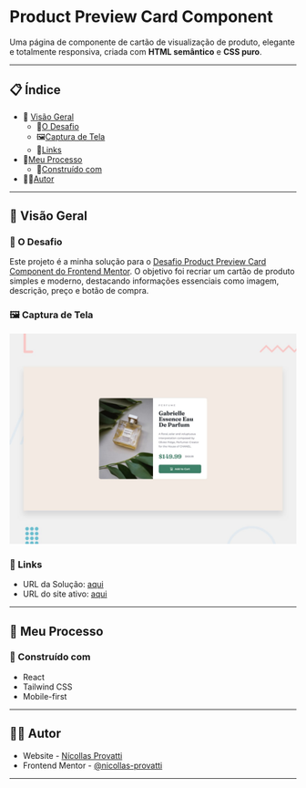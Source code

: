 # Product Preview Card Component

Uma página de componente de cartão de visualização de produto, elegante e totalmente responsiva, criada com **HTML semântico** e **CSS puro**.

---

## 📋 Índice

- 📖 [Visão Geral](#visão-geral)
  - 🎯[O Desafio](#o-desafio)
  - 🖼️[Captura de Tela](#captura-de-tela)
  - 🔗[Links](#links)
- 🧠[Meu Processo](#meu-processo)
  - 🧱[Construído com](#construído-com)
- 👨‍💻[Autor](#autor)

---

## 📖 Visão Geral

### 🎯 O Desafio

Este projeto é a minha solução para o [Desafio Product Preview Card Component do Frontend Mentor](https://www.frontendmentor.io/challenges/product-preview-card-component-GO7UmttRfa). O objetivo foi recriar um cartão de produto simples e moderno, destacando informações essenciais como imagem, descrição, preço e botão de compra.

### 🖼️ Captura de Tela

![captura de tela](design/desktop-preview.jpg)

### 🔗 Links

- URL da Solução: [aqui](https://github.com/nicollas-provatti/productpreview-card-componentt)
- URL do site ativo: [aqui](https://nicollas-provatti.github.io/productpreview-card-component/)

---

## 🧠 Meu Processo

### 🧱 Construído com

- React
- Tailwind CSS
- Mobile-first

---

## 👨‍💻 Autor

- Website - [Nícollas Provatti](https://single-page-developer-portfolio-yula.onrender.com/)
- Frontend Mentor - [@nicollas-provatti](https://www.frontendmentor.io/profile/nicollas-provatti)

---
